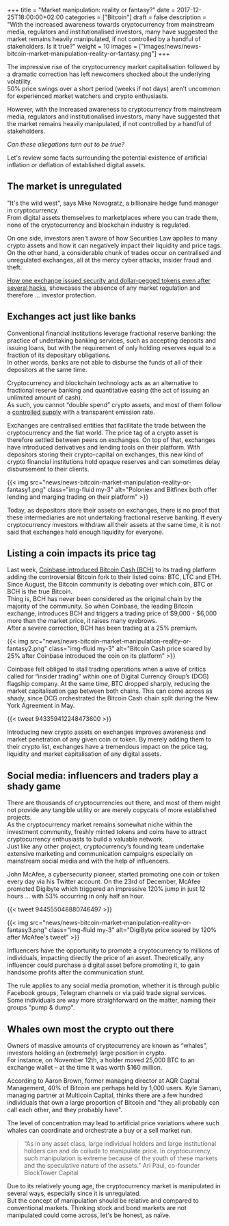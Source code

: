 +++
title = "Market manipulation: reality or fantasy?"
date = 2017-12-25T18:00:00+02:00
categories = ["Bitcoin"]
draft = false
description = "With the increased awareness towards cryptocurrency from mainstream media, regulators and institutionalised investors, many have suggested the market remains heavily manipulated, if not controlled by a handful of stakeholders. Is it true?"
weight = 10
images = ["images/news/news-bitcoin-market-manipulation-reality-or-fantasy.png"]
+++

The impressive rise of the cryptocurrency market capitalisation followed by a dramatic correction has left newcomers shocked about the underlying volatility.  
50% price swings over a short period (weeks if not days) aren't uncommon for experienced market watchers and crypto enthusiasts.

However, with the increased awareness to cryptocurrency from mainstream media, regulators and institutionalised investors, many have suggested that the market remains heavily manipulated, if not controlled by a handful of stakeholders. 

*Can these allegations turn out to be true?*  

Let's review some facts surrounding the potential existence of artificial inflation or deflation of established digital assets.

## The market is unregulated

"It's the wild west", says Mike Novogratz, a billionaire hedge fund manager in cryptocurrency.   
From digital assets themselves to marketplaces where you can trade them, none of the cryptocurrency and blockchain industry is regulated.  

On one side, investors aren't aware of how Securities Law applies to many crypto assets and how it can negatively impact their liquidity and price tags.  
On the other hand, a considerable chunk of trades occur on centralised and unregulated exchanges, all at the mercy cyber attacks, insider fraud and theft.

<a href=https://www.tropyc.co/news/bitfinex-tether-ticking-bomber/ target=_blank>How one exchange issued security and dollar-pegged tokens even after several hacks</a>, showcases the absence of any market regulation and therefore ... investor protection.


## Exchanges act just like banks

Conventional financial institutions leverage fractional reserve banking: the practice of undertaking banking services, such as accepting deposits and issuing loans, but with the requirement of only holding reserves equal to a fraction of its depositary obligations.  
In other words, banks are not able to disburse the funds of all of their depositors at the same time.

Cryptocurrency and blockchain technology acts as an alternative to fractional reserve banking and quantitative easing (the act of issuing an unlimited amount of cash).  
As such, you cannot “double spend” crypto assets, and most of them follow a <a href=https://en.bitcoin.it/wiki/Controlled_supply target=_blank>controlled supply</a> with a transparent emission rate.  

Exchanges are centralised entities that facilitate the trade between the cryptocurrency and the fiat world. The price tag of a crypto asset is therefore settled between peers on exchanges. On top of that, exchanges have introduced derivatives and lending tools on their platform. With depositors storing their crypto-capital on exchanges, this new kind of crypto financial institutions hold opaque reserves and can sometimes delay disbursement to their clients.  

{{< img src="news/news-bitcoin-market-manipulation-reality-or-fantasy1.png" class="img-fluid my-3" alt="Poloniex and Bitfinex both offer lending and marging trading on their platform" >}}

Today, as depositors store their assets on exchanges, there is no proof that these intermediaries are not undertaking fractional reserve banking. If every cryptocurrency investors withdraw all their assets at the same time, it is not said that exchanges hold enough liquidity for everyone.

## Listing a coin impacts its price tag

Last week, <a href=https://support.coinbase.com/customer/portal/articles/2853600-bitcoin-cash---frequently-asked-questions target=_blank>Coinbase introduced Bitcoin Cash (BCH)</a> to its trading platform adding the controversial Bitcoin fork to their listed coins: BTC, LTC and ETH. Since August, the Bitcoin community is debating over which coin, BTC or BCH is the true Bitcoin.  
Thing is, BCH has never been considered as the original chain by the majority of the community. So when Coinbase, the leading Bitcoin exchange, introduces BCH and triggers a trading price of $9,000 - $6,000  more than the market price, it raises many eyebrows.  
After a severe correction, BCH has been trading at a 25% premium.

{{< img src="news/news-bitcoin-market-manipulation-reality-or-fantasy2.png" class="img-fluid my-3" alt="Bitcoin Cash price soared by 25% after Coinbase introduced the coin on its platform" >}}

Coinbase felt obliged to stall trading operations when a wave of critics called for “insider trading” within one of Digital Currency Group’s (DCG) flagship company. At the same time, BTC dropped sharply, reducing the market capitalisation gap between both chains. This can come across as shady, since DCG orchestrated the Bitcoin Cash chain split during the New York Agreement in May.

{{< tweet 943359412248473600 >}}

Introducing new crypto assets on exchanges improves awareness and market penetration of any given coin or token. By merely adding them to their crypto list, exchanges have a tremendous impact on the price tag, liquidity and market capitalisation of any digital assets.

## Social media: influencers and traders play a shady game

There are thousands of cryptocurrencies out there, and most of them might not provide any tangible utility or are merely copycats of more established projects.  
As the cryptocurrency market remains somewhat niche within the investment community, freshly minted tokens and coins have to attract cryptocurrency enthusiasts to build a valuable network.  
Just like any other project, cryptocurrency’s founding team undertake extensive marketing and communication campaigns especially on mainstream social media and with the help of influencers.  

John McAfee, a cybersecurity pioneer, started promoting one coin or token every day via his Twitter account.  On the 23rd of December, McAfee promoted Digibyte which triggered an impressive 120% jump in just 12 hours … with 53% occurring in only half an hour.

{{< tweet 944555048880746497 >}}

{{< img src="news/news-bitcoin-market-manipulation-reality-or-fantasy3.png" class="img-fluid my-3" alt="DigiByte price soared by 120% after McAfee's tweet" >}}

Influencers have the opportunity to promote a cryptocurrency to millions of individuals, impacting directly the price of an asset. Theoretically, any influencer could purchase a digital asset before promoting it, to gain handsome profits after the communication stunt. 

The rule applies to any social media promotion, whether it is through public Facebook groups, Telegram channels or via paid trade signal services. Some individuals are way more straighforward on the matter, naming their groups "pump & dump".

## Whales own most the crypto out there

Owners of massive amounts of cryptocurrency are known as “whales”, investors holding an (extremely) large position in crypto.  
For instance, on November 12th, a holder moved 25,000 BTC to an exchange wallet – at the time it was worth $160 million.  

According to Aaron Brown, former managing director at AQR Capital Management, 40% of Bitcoin are perhaps held by 1,000 users. Kyle Samani, managing partner at Multicoin Capital, thinks there are a few hundred individuals that own a large proportion of Bitcoin and "they all probably can call each other, and they probably have".

The level of concentration may lead to artificial price variations where such whales can coordinate and orchestrate a buy or a sell market run.

> “As in any asset class, large individual holders and large institutional holders can and do collude to manipulate price. In cryptocurrency, such manipulation is extreme because of the youth of these markets and the speculative nature of the assets." Ari Paul, co-founder BlockTower Capital

Due to its relatively young age, the cryptocurrency market is manipulated in several ways, especially since it is unregulated.  
But the concept of manipulation should be relative and compared to conventional markets. Thinking stock and bond markets are not manipulated could come across, let's be honest, as naïve.
